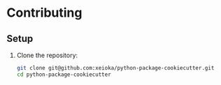# Contributing

## Setup

1. Clone the repository:

    ```sh
    git clone git@github.com:xeioka/python-package-cookiecutter.git
    cd python-package-cookiecutter
    ```
